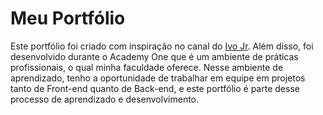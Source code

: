 # Meu Portfólio

Este portfólio foi criado com inspiração no canal do [Ivo Jr](https://github.com/Ivo-Jr). Além disso, foi desenvolvido durante o Academy One que é um ambiente de práticas profissionais, o qual minha faculdade oferece. Nesse ambiente de aprendizado, tenho a oportunidade de trabalhar em equipe em projetos tanto de Front-end quanto de Back-end, e este portfólio é parte desse processo de aprendizado e desenvolvimento.
 
